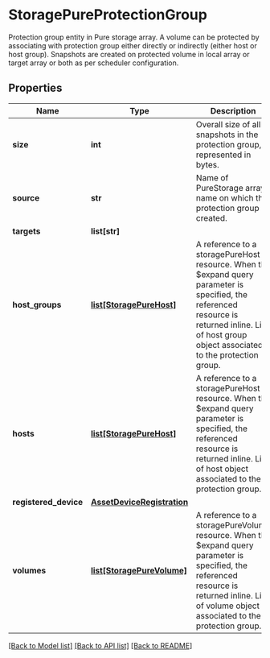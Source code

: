 # StoragePureProtectionGroup

Protection group entity in Pure storage array. A volume can be protected by associating with protection group either directly or indirectly (either host or host group). Snapshots are created on protected volume in local array or target array or both as per scheduler configuration. 
## Properties
Name | Type | Description | Notes
------------ | ------------- | ------------- | -------------
**size** | **int** | Overall size of all snapshots in the protection group, represented in bytes.   | [optional] 
**source** | **str** | Name of PureStorage array name on which the protection group is created.   | [optional] [readonly] 
**targets** | **list[str]** |  | [optional] 
**host_groups** | [**list[StoragePureHost]**](StoragePureHost.md) | A reference to a storagePureHost resource. When the $expand query parameter is specified, the referenced resource is returned inline. List of host group object associated to the protection group.  | [optional] [readonly] 
**hosts** | [**list[StoragePureHost]**](StoragePureHost.md) | A reference to a storagePureHost resource. When the $expand query parameter is specified, the referenced resource is returned inline. List of host object associated to the protection group.  | [optional] [readonly] 
**registered_device** | [**AssetDeviceRegistration**](.md) |  | [optional] 
**volumes** | [**list[StoragePureVolume]**](StoragePureVolume.md) | A reference to a storagePureVolume resource. When the $expand query parameter is specified, the referenced resource is returned inline. List of volume object associated to the protection group.  | [optional] [readonly] 

[[Back to Model list]](../README.md#documentation-for-models) [[Back to API list]](../README.md#documentation-for-api-endpoints) [[Back to README]](../README.md)


